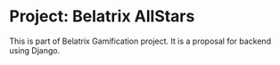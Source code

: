 # Project: Belatrix AllStars

This is part of Belatrix Gamification project. It is a proposal for backend using Django.
